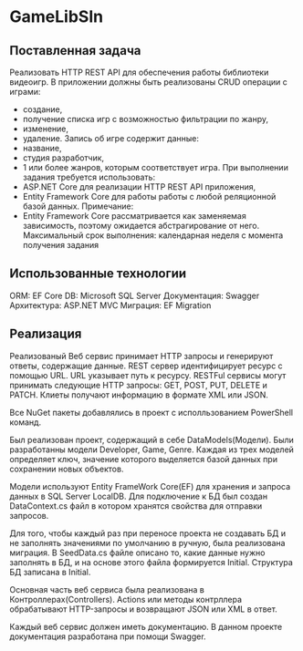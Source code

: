 # GameLibSln
## Поставленная задача
Реализовать HTTP REST API для обеспечения работы библиотеки видеоигр.
В приложении должны быть реализованы CRUD операции с играми:
- создание,
- получение списка игр с возможностью фильтрации по жанру,
- изменение,
- удаление.
Запись об игре содержит данные:
- название,	
- студия разработчик,
- 1 или более жанров, которым соответствует игра.
При выполнении задания требуется использовать:
- ASP.NET Core для реализации HTTP REST API приложения,
- Entity Framework Core для работы работы с любой реляционной базой данных.
Примечание:
- Entity Framework Core рассматривается как заменяемая зависимость, поэтому ожидается абстрагирование от него.
Максимальный срок выполнения: календарная неделя с момента получения задания

## Использованные технологии
ORM: EF Core
DB: Microsoft SQL Server
Документация: Swagger
Архитектура: ASP.NET MVC
Миграция: EF Migration

## Реализация
Реализованый Веб сервис принимает HTTP запросы и генерируют ответы, содержащие данные. REST сервер идентифицирует ресурс с помощью URL. URL указывает путь к ресурсу.
RESTFul сервисы могут принимать следующие HTTP запросы: GET, POST, PUT, DELETE и PATCH. Клиеты получают информацию в формате XML или JSON.

Все NuGet пакеты добавлялись в проект с исполльзованием PowerShell команд.

Был реализован проект, содержащий в себе DataModels(Модели). Были разработанны модели Developer, Game, Genre. Каждая из трех моделей определяет ключ,
значение которого выделяется базой данных при сохранении новых объектов.

Модели используют Entity FrameWork Core(EF) для хранения и запроса данных в SQL Server LocalDB. Для подключение к БД был создан DataContext.cs файл в котором хранятся свойства
для отправки запросов.

Для того, чтобы каждый раз при переносе проекта не создавать БД и не заполнять значениями по умолчанию в ручную, была реализована миграция. 
В SeedData.cs файле описано то, какие данные нужно заполнять в БД, и на основе этого файла формируется Initial. Структура БД записана в Initial.

Основная часть веб сервиса была реализована в Контроллерах(Controllers). Actions или методы контрллера обрабатывают HTTP-запросы и возвращают JSON или XML в ответ.

Каждый веб сервис должен иметь документацию. В данном проекте документация разработана при помощи Swagger.

